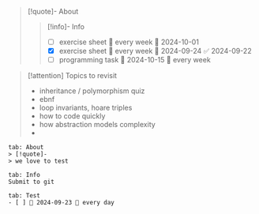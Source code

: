 
> [!quote]- About
> 
> > [!info]- Info
> > - [ ] exercise sheet 🔁 every week 📅 2024-10-01
> > - [x] exercise sheet 🔁 every week 📅 2024-09-24 ✅ 2024-09-22
> > - [ ] programming task 🛫 2024-10-15 🔁 every week 
> 
> 
> 


> [!attention] Topics to revisit
> - inheritance / polymorphism quiz
> - ebnf
> - loop invariants, hoare triples
> - how to code quickly
> - how abstraction models complexity
> - 
>   


~~~tabs
tab: About
> [!quote]- 
> we love to test

tab: Info
Submit to git

tab: Test
- [ ] 📅 2024-09-23 🔁 every day 
~~~

